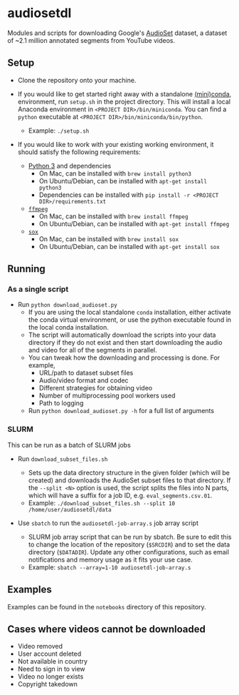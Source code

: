 audiosetdl
================
Modules and scripts for downloading Google's
[AudioSet](https://research.google.com/audioset/) dataset, a dataset of
~2.1 million annotated segments from YouTube videos.



## Setup
* Clone the repository onto your machine.


* If you would like to get started right away with a standalone
  [(mini)conda](https://conda.io/miniconda.html), environment, run `setup.sh`
  in the project directory. This will install a local Anaconda environment in
  `<PROJECT DIR>/bin/miniconda`. You can find a `python` executable at
  `<PROJECT DIR>/bin/miniconda/bin/python`.
  * Example: `./setup.sh`
  
* If you would like to work with your existing working environment, it should
  satisfy the following requirements:
  * [Python 3](https://www.python.org/downloads/) and dependencies
    * On Mac, can be installed with `brew install python3`
    * On Ubuntu/Debian, can be installed with `apt-get install python3`
    * Dependencies can be installed with
      `pip install -r <PROJECT DIR>/requirements.txt`
  * [`ffmpeg`](https://www.ffmpeg.org/)
    * On Mac, can be installed with `brew install ffmpeg`
    * On Ubuntu/Debian, can be installed with `apt-get install ffmpeg`
  * [`sox`](http://sox.sourceforge.net/)
    * On Mac, can be installed with `brew install sox`
    * On Ubuntu/Debian, can be installed with `apt-get install sox`
   

## Running

### As a single script
* Run `python download_audioset.py`
    * If you are using the local standalone `conda` installation, either
      activate the conda virtual environment, or use the python executable found
      in the local conda installation.
    * The script will automatically download the scripts into your data
      directory if they do not exist and then start downloading the audio and
      video for all of the segments in parallel.
    * You can tweak how the downloading and processing is done. For example,
        * URL/path to dataset subset files
        * Audio/video format and codec
        * Different strategies for obtaining video
        * Number of multiprocessing pool workers used
        * Path to logging
    * Run `python download_audioset.py -h` for a full list of arguments

### SLURM
This can be run as a batch of SLURM jobs

* Run `download_subset_files.sh`
  * Sets up the data directory structure in the given folder (which will be
    created) and downloads the AudioSet subset files to that directory.
    If the `--split <N>` option is used, the script splits the files into N
    parts, which will have a suffix for a job ID, e.g. `eval_segments.csv.01`.
  * Example: `./download_subset_files.sh --split 10 /home/user/audiosetdl/data`

* Use `sbatch` to run the `audiosetdl-job-array.s` job array script
  * SLURM job array script that can be run by sbatch. Be sure to edit this to
    change the
    location of the repository (`$SRCDIR`) and to set the data directory
    (`$DATADIR`). Update any other configurations, such as email notifications
    and memory usage as it fits your use case.
  * Example: `sbatch --array=1-10 audiosetdl-job-array.s`
  
  
## Examples
Examples can be found in the `notebooks` directory of this repository.


## Cases where videos cannot be downloaded
* Video removed
* User account deleted
* Not available in country
* Need to sign in to view
* Video no longer exists
* Copyright takedown